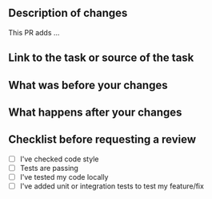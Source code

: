 ## Description of changes

This PR adds ...

## Link to the task or source of the task

## What was before your changes

## What happens after your changes

## Checklist before requesting a review

- [ ] I've checked code style
- [ ] Tests are passing
- [ ] I've tested my code locally
- [ ] I've added unit or integration tests to test my feature/fix
